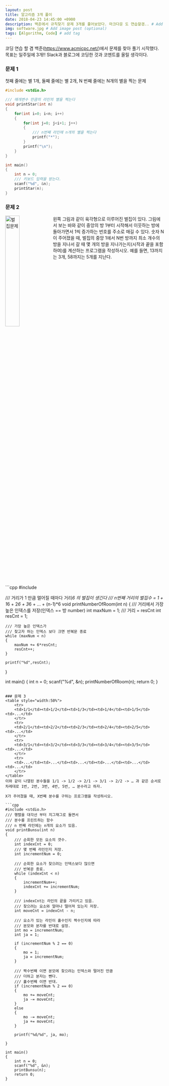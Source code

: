 ```yaml
---
layout: post
title: 알고리즘 3개 풀이
date: 2018-04-23 14:45:00 +0900
description: 백준에서 규칙찾기 문제 3개를 풀어보았다. 마크다운 도 연습할겸.. # Add post description (optional)
img: software.jpg # Add image post (optional)
tags: [Algorithm, Code] # add tag
---
```


코딩 연습 할 겸 백준(<https://www.acmicpc.net/>)에서 문제를 찾아 풀기 시작했다. 목표는 일주일에 3개!! Slack과 블로그에 코딩한 것과 코멘트를 올릴 생각이다.

### 문제 1

첫째 줄에는 별 1개, 둘째 줄에는 별 2개, N 번째 줄에는 N개의 별을 찍는 문제

```cpp
#include <stdio.h>

/// 매개변수 만큼의 라인의 별을 찍는다
void printStar(int n)
{
    for(int i=0; i<n; i++)
    {
        for(int j=0; j<i+1; j++)
        {
            /// n번째 라인에 n개의 별을 찍는다
            printf("*");
        }
        printf("\n");
    }
}

int main()
{
    int n = 0;
    /// 키보드 입력을 받는다.
    scanf("%d", &n);
    printStar(n);
}
```


### 문제 2

<div style="overflow:hidden;">
<img style="float:left; width:30%" src="https://www.acmicpc.net/JudgeOnline/upload/201009/3(2).png" alt="벌집문제"/>
<div>
왼쪽 그림과 같이 육각형으로 이루어진 벌집이 있다. 그림에서 보는 바와 같이 중앙의 방 1부터 시작해서 이웃하는 방에 돌아가면서 1씩 증가하는 번호를 주소로 매길 수 있다. 숫자 N이 주어졌을 때, 벌집의 중앙 1에서 N번 방까지 최소 개수의 방을 지나서 갈 때 몇 개의 방을 지나가는지(시작과 끝을 포함하여)를 계산하는 프로그램을 작성하시오. 예를 들면, 13까지는 3개, 58까지는 5개를 지난다.
</div>
</div>
```cpp
#include <stdio.h>

/// 거리가 1 만큼 멀어질 때마다 거리*6 의 벌집이 생긴다
/// n번째 거리의 벌집수 = 1 + 1*6 + 2*6 + 3*6 + ... + (n-1)*6
void printNumberOfRoom(int n)
{
	/// 거리에서 가장 높은 인덱스를 저장(인덱스 == 방 number)
	int maxNum = 1;
	/// 거리 = resCnt
	int resCnt = 1;

	/// 가장 높은 인덱스가 
	/// 찾고자 하는 인덱스 보다 크면 반복문 종료
	while (maxNum < n)
	{
		maxNum += 6*resCnt;
		resCnt++;
	}

	printf("%d",resCnt);
}

int main()
{
	int n = 0;
	scanf("%d", &n);
	printNumberOfRoom(n);
    return 0;
}
```

### 문제 3
<table style="width:50%">
    <tr>
    <td>1/1</td><td>1/2</td><td>1/3</td><td>1/4</td><td>1/5</td><td>...</td>
    </tr>
    <tr>
    <td>2/1</td><td>2/2</td><td>2/3</td><td>2/4</td><td>2/5</td><td>...</td>
    </tr>
    <tr>
    <td>3/1</td><td>3/2</td><td>3/3</td><td>3/4</td><td>3/5</td><td>...</td>
    </tr>
    <tr>
    <td>...</td><td>...</td><td>...</td><td>...</td><td>...</td><td>...</td>
    </tr>
</table>
이와 같이 나열된 분수들을 1/1 -> 1/2 -> 2/1 -> 3/1 -> 2/2 -> … 과 같은 순서로 차례대로 1번, 2번, 3번, 4번, 5번, … 분수라고 하자.

X가 주어졌을 때, X번째 분수를 구하는 프로그램을 작성하시오.

```cpp
#include <stdio.h>
/// 행렬을 대각선 부터 지그재그로 돌면서
/// 분수를 프린트하는 함수
/// n 번째 라인에는 n개의 요소가 있음.
void printBunsu(int n)
{
	/// 순회한 모든 요소의 갯수.
	int indexCnt = 0;
	/// 몇 번째 라인인지 저장.
	int incrementNum = 0;
	
	/// 순회한 요소가 찾으려는 인덱스보다 많으면
	/// 반복문 종료.
	while (indexCnt < n)
	{
		incrementNum++;
		indexCnt += incrementNum;
	}

	/// indexCnt는 라인의 끝을 가리키고 있음.
	/// 찾으려는 요소와 얼마나 떨어져 있는지 저장.
	int moveCnt = indexCnt - n;

	/// 요소가 있는 라인이 홀수인지 짝수인지에 따라
	/// 분모와 분자를 반대로 설정.
	int mo = incrementNum;
	int ja = 1;

	if (incrementNum % 2 == 0)
	{
		mo = 1;
		ja = incrementNum;
	}

	/// 짝수번째 이면 분모에 찾으려는 인덱스와 떨어진 만큼
	/// 더하고 분자는 뺀다.
	/// 홀수번째 이면 반대.
	if (incrementNum % 2 == 0)
	{
		mo += moveCnt;
		ja -= moveCnt;
	}
	else
	{
		mo -= moveCnt;
		ja += moveCnt;
	}
	
	printf("%d/%d", ja, mo);

}

int main()
{
	int n = 0;
	scanf("%d", &n);
	printBunsu(n);
    return 0;
}
```